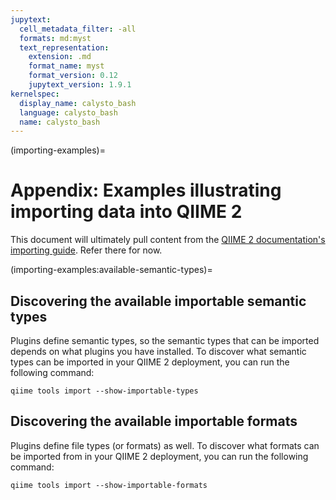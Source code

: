 ```yaml
---
jupytext:
  cell_metadata_filter: -all
  formats: md:myst
  text_representation:
    extension: .md
    format_name: myst
    format_version: 0.12
    jupytext_version: 1.9.1
kernelspec:
  display_name: calysto_bash
  language: calysto_bash
  name: calysto_bash
---
```

(importing-examples)=
# Appendix: Examples illustrating importing data into QIIME 2

This document will ultimately pull content from the [QIIME 2 documentation's importing guide](https://docs.qiime2.org/2020.11/tutorials/importing/). Refer there for now. 

(importing-examples:available-semantic-types)=
## Discovering the available importable semantic types

Plugins define semantic types, so the semantic types that can be imported depends on what plugins you have installed. To discover what semantic types can be imported in your QIIME 2 deployment, you can run the following command:

```{code-cell}
qiime tools import --show-importable-types
```

## Discovering the available importable formats

Plugins define file types (or formats) as well. To discover what formats can be imported from in your QIIME 2 deployment, you can run the following command:

```{code-cell}
qiime tools import --show-importable-formats
```